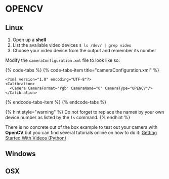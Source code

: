 # OPENCV

## Linux

1. Open up a **shell**
2. List the available video devices `$ ls /dev/ | grep video`
3. Choose your video device from the output and remember its number

Modify the `cameraConfiguration.xml` file to look like so: 

{% code-tabs %}
{% code-tabs-item title="cameraConfiguration.xml" %}
```markup
<?xml version="1.0" encoding="UTF-8"?>
<Calibration>
  <Camera CameraFormat="rgb" CameraName="0" CameraType="OPENCV"/>
</Calibration>

```
{% endcode-tabs-item %}
{% endcode-tabs %}

{% hint style="warning" %}
Do not forget to replace the name`0` by your own device number as listed by the `ls` command.
{% endhint %}

There is no concrete out of the box example to test out your camera with **OpenCV** but you can find several tutorials online on how to do it: [Getting Started With Videos \(Python\)](https://docs.opencv.org/3.0-beta/doc/py_tutorials/py_gui/py_video_display/py_video_display.html)

## Windows

## OSX

